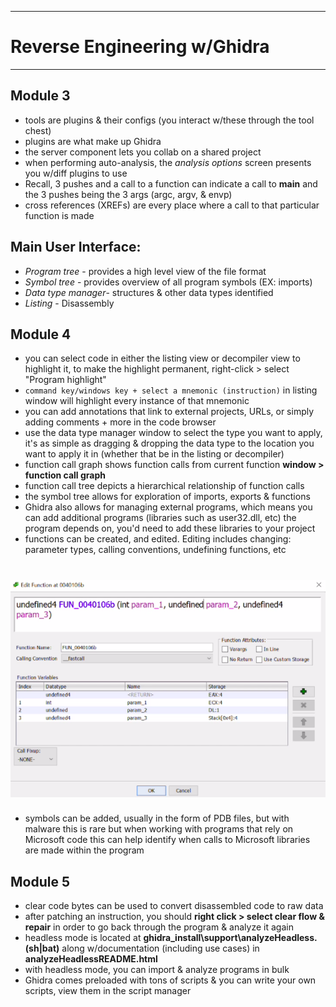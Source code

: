 ***
# Reverse Engineering w/Ghidra
***
## Module 3
* tools are plugins & their configs (you interact w/these through the tool chest)
* plugins are what make up Ghidra
* the server component lets you collab on a shared project
* when performing auto-analysis, the *analysis options* screen presents you w/diff plugins to use
* Recall, 3 pushes and a call to a function can indicate a call to **main** and the 3 pushes being the 3 args (argc, argv, & envp)
* cross references (XREFs) are every place where a call to that particular function is made

## Main User Interface:

* *Program tree* - provides a high level view of the file format
* *Symbol tree* - provides overview of all program symbols (EX: imports) 
* *Data type manager*- structures & other data types identified
* *Listing* - Disassembly

## Module 4
* you can select code in either the listing view or decompiler view to highlight it, to make the highlight permanent, right-click > select "Program highlight"
* `command key/windows key + select a mnemonic (instruction)`
in listing window will highlight every instance of that mnemonic
* you can add annotations that link to external projects, URLs, or simply adding comments + more in the code browser
* use the data type manager window to select the type you want to apply, it's as simple as dragging & dropping the data type to the location you want to apply it in (whether that be in the listing or decompiler)
* function call graph shows function calls from current function **window > function call graph**
* function call tree depicts a hierarchical relationship of function calls
* the symbol tree allows for exploration of imports, exports & functions
* Ghidra also allows for managing external programs, which means you can add additional programs (libraries such as user32.dll, etc) the program depends on, you'd need to add these libraries to your project
* functions can be created, and edited. Editing includes changing: parameter types, calling conventions, undefining functions, etc
# ![](https://github.com/1d8/CybersecLearning/blob/master/imgs/functionediting.png) 
* symbols can be added, usually in the form of PDB files, but with malware this is rare but when working with programs that rely on Microsoft code this can help identify when calls to Microsoft libraries are made within the program

## Module 5
* clear code bytes can be used to convert disassembled code to raw data
* after patching an instruction, you should **right click > select clear flow & repair** in order to go back through the program & analyze it again
* headless mode is located at **ghidra_install\support\analyzeHeadless.(sh|bat)** along w/documentation (including use cases) in **analyzeHeadlessREADME.html**
* with headless mode, you can import & analyze programs in bulk
* Ghidra comes preloaded with tons of scripts & you can write your own scripts, view them in the script manager 
